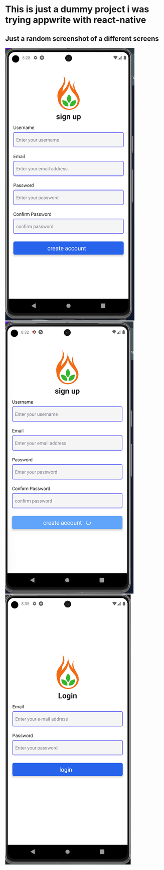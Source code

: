 # This is just a dummy project i was trying appwrite with react-native

## Just a random screenshot of a different screens

![Screenshot 1](screenshots/1.png)
![Screenshot 2](screenshots/2.png)
![Screenshot 3](screenshots/3.png)
